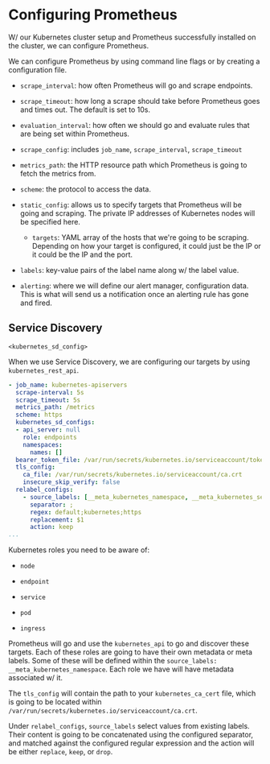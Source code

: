 # Configuring Prometheus

W/ our Kubernetes cluster setup and Prometheus successfully installed on the cluster, we can configure Prometheus.

We can configure Prometheus by using command line flags or by creating a configuration file.

* `scrape_interval`: how often Prometheus will go and scrape endpoints.

* `scrape_timeout`: how long a scrape should take before Prometheus goes and times out. The default is set to 10s.

* `evaluation_interval`: how often we should go and evaluate rules that are being set within Prometheus.

* `scrape_config`: includes `job_name`, `scrape_interval`, `scrape_timeout`

* `metrics_path`: the HTTP resource path which Prometheus is going to fetch the metrics from.

* `scheme`: the protocol to access the data.

* `static_config`: allows us to specify targets that Prometheus will be going and scraping. The private IP addresses of Kubernetes nodes will be specified here.

    * `targets`: YAML array of the hosts that we're going to be scraping. Depending on how your target is configured, it could just be the IP or it could be the IP and the port.

* `labels`: key-value pairs of the label name along w/ the label value.

* `alerting`: where we will define our alert manager, configuration data. This is what will send us a notification once an alerting rule has gone and fired.

## Service Discovery

`<kubernetes_sd_config>`

When we use Service Discovery, we are configuring our targets by using `kubernetes_rest_api`.

```yaml
- job_name: kubernetes-apiservers
  scrape-interval: 5s
  scrape_timeout: 5s
  metrics_path: /metrics
  scheme: https
  kubernetes_sd_configs:
  - api_server: null
    role: endpoints
    namespaces:
      names: []
  bearer_token_file: /var/run/secrets/kubernetes.io/serviceaccount/token
  tls_config:
    ca_file: /var/run/secrets/kubernetes.io/serviceaccount/ca.crt
    insecure_skip_verify: false
  relabel_configs:
    - source_labels: [__meta_kubernetes_namespace, __meta_kubernetes_service_name, __meta_kubernetes_endpoint_name]
      separator: ;
      regex: default;kubernetes;https
      replacement: $1
      action: keep
...
```

Kubernetes roles you need to be aware of:

* `node`

* `endpoint`

* `service`

* `pod`

* `ingress`

Prometheus will go and use the `kubernetes_api` to go and discover these targets. Each of these roles are going to have their own metadata or meta labels. Some of these will be defined within the `source_labels: __meta_kubernetes_namespace`. Each role we have will have metadata associated w/ it.

The `tls_config` will contain the path to your `kubernetes_ca_cert` file, which is going to be located within `/var/run/secrets/kubernetes.io/serviceaccount/ca.crt`.

Under `relabel_configs`, `source_labels` select values from existing labels. Their content is going to be concatenated using the configured separator, and matched against the configured regular expression and the action will be either `replace`, `keep`, or `drop`. 